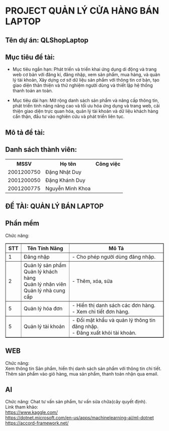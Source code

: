 # PROJECT QUẢN LÝ CỬA HÀNG BÁN LAPTOP
## Tên dự án: QLShopLaptop

## Mục tiêu đề tài:
+ Mục tiêu ngắn hạn: Phát triển và triển khai ứng dụng di động và trang web cơ bản với đăng kí, đăng nhập, xem sản phẩm, mua hàng, và quản lý tài khoản, Xây dựng cơ sở dữ liệu sản phẩm với thông tin cơ bản,
tạo giao diện thân thiện và thử nghiệm người dùng và thiết lập hệ thống thanh toán an toàn.
  
+ Mục tiêu dài hạn: Mở rộng danh sách sản phẩm và nâng cấp thông tin, phát triển tính năng nâng cao và tối ưu hóa ứng dụng và trang web, cải thiện giao diện trực quan hóa, quản lý tài khoản và dữ liệu khách hàng cẩn thận, đầu tư vào nghiên cứu và phát triển liên tục.
## Mô tả đề tài:

## Danh sách thành viên:
<table>
  <tr>
    <th>MSSV</th>
    <th>Họ tên</th>
    <th>Công việc</th>
  </tr>
  <tr>
    <td>2001200750</td>
    <td>Đặng Nhật Duy</td>
    <td></td>
  </tr>
  <tr>
    <td>2001200050</td>
    <td>Đặng Khánh Duy</td>
    <td></td>
  </tr>
  <tr>
    <td>2001200775</td>
    <td>Nguyễn Minh Khoa</td>
    <td></td>
  </tr>
</table>

## ĐỀ TÀI: QUẢN LÝ BÁN LAPTOP

## Phần mềm
Chức năng:
<table border="1">
    <tr>
        <th>STT</th>
        <th>Tên Tính Năng</th>
        <th>Mô Tả</th>
    </tr>
    <tr>
        <td>1</td>
        <td>Đăng nhập</td>
        <td>- Cho phép người dùng đăng nhập.</td>
    </tr>
    <tr>
        <td>2</td>
        <td>Quản lý sản phẩm<br>Quản lý khách hàng<br>Quản lý nhân viên<br>Quản lý nhà cung cấp</td>
        <td>
            - Thêm, xóa, sửa<br>
        </td>
    </tr>
    <tr>
        <td>5</td>
        <td>Quản lý hóa đơn</td>
        <td>
            - Hiển thị danh sách các đơn hàng.<br>
            - Xem chi tiết đơn hàng.
        </td>
    </tr>
    <tr>
        <td>5</td>
        <td>Quản lý tài khoản</td>
        <td>
            - Đổi mật khẩu và quản lý thông tin đăng nhập.<br>
            - Đăng xuất khỏi tài khoản.
        </td>
    </tr>
</table>

## WEB
Chức năng:<br>Xem thông tin Sản phẩm, hiển thị danh sách sản phẩm với thông tin chi tiết.<br>Thêm sản phẩm vào giỏ hàng, mua sản phẩm, thanh toán nhận qua email.<br>

## AI
Chức năng: Chat tư vấn sản phẩm, tư vấn sửa chữa(cây quyết định).<br>
Link tham khảo:<br>
https://www.kaggle.com/<br>
https://dotnet.microsoft.com/en-us/apps/machinelearning-ai/ml-dotnet<br>
https://accord-framework.net/


